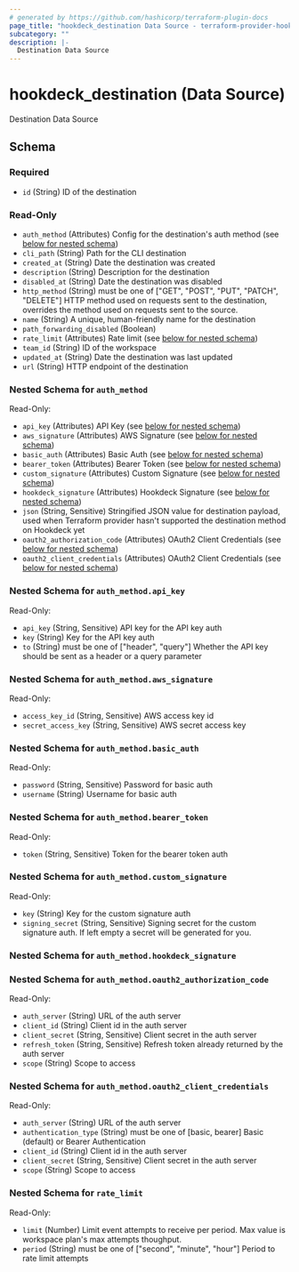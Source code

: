 ```yaml
---
# generated by https://github.com/hashicorp/terraform-plugin-docs
page_title: "hookdeck_destination Data Source - terraform-provider-hookdeck"
subcategory: ""
description: |-
  Destination Data Source
---
```


# hookdeck_destination (Data Source)

Destination Data Source



<!-- schema generated by tfplugindocs -->
## Schema

### Required

- `id` (String) ID of the destination

### Read-Only

- `auth_method` (Attributes) Config for the destination's auth method (see [below for nested schema](#nestedatt--auth_method))
- `cli_path` (String) Path for the CLI destination
- `created_at` (String) Date the destination was created
- `description` (String) Description for the destination
- `disabled_at` (String) Date the destination was disabled
- `http_method` (String) must be one of ["GET", "POST", "PUT", "PATCH", "DELETE"]
HTTP method used on requests sent to the destination, overrides the method used on requests sent to the source.
- `name` (String) A unique, human-friendly name for the destination
- `path_forwarding_disabled` (Boolean)
- `rate_limit` (Attributes) Rate limit (see [below for nested schema](#nestedatt--rate_limit))
- `team_id` (String) ID of the workspace
- `updated_at` (String) Date the destination was last updated
- `url` (String) HTTP endpoint of the destination

<a id="nestedatt--auth_method"></a>
### Nested Schema for `auth_method`

Read-Only:

- `api_key` (Attributes) API Key (see [below for nested schema](#nestedatt--auth_method--api_key))
- `aws_signature` (Attributes) AWS Signature (see [below for nested schema](#nestedatt--auth_method--aws_signature))
- `basic_auth` (Attributes) Basic Auth (see [below for nested schema](#nestedatt--auth_method--basic_auth))
- `bearer_token` (Attributes) Bearer Token (see [below for nested schema](#nestedatt--auth_method--bearer_token))
- `custom_signature` (Attributes) Custom Signature (see [below for nested schema](#nestedatt--auth_method--custom_signature))
- `hookdeck_signature` (Attributes) Hookdeck Signature (see [below for nested schema](#nestedatt--auth_method--hookdeck_signature))
- `json` (String, Sensitive) Stringified JSON value for destination payload, used when Terraform provider hasn't supported the destination method on Hookdeck yet
- `oauth2_authorization_code` (Attributes) OAuth2 Client Credentials (see [below for nested schema](#nestedatt--auth_method--oauth2_authorization_code))
- `oauth2_client_credentials` (Attributes) OAuth2 Client Credentials (see [below for nested schema](#nestedatt--auth_method--oauth2_client_credentials))

<a id="nestedatt--auth_method--api_key"></a>
### Nested Schema for `auth_method.api_key`

Read-Only:

- `api_key` (String, Sensitive) API key for the API key auth
- `key` (String) Key for the API key auth
- `to` (String) must be one of ["header", "query"]
Whether the API key should be sent as a header or a query parameter


<a id="nestedatt--auth_method--aws_signature"></a>
### Nested Schema for `auth_method.aws_signature`

Read-Only:

- `access_key_id` (String, Sensitive) AWS access key id
- `secret_access_key` (String, Sensitive) AWS secret access key


<a id="nestedatt--auth_method--basic_auth"></a>
### Nested Schema for `auth_method.basic_auth`

Read-Only:

- `password` (String, Sensitive) Password for basic auth
- `username` (String) Username for basic auth


<a id="nestedatt--auth_method--bearer_token"></a>
### Nested Schema for `auth_method.bearer_token`

Read-Only:

- `token` (String, Sensitive) Token for the bearer token auth


<a id="nestedatt--auth_method--custom_signature"></a>
### Nested Schema for `auth_method.custom_signature`

Read-Only:

- `key` (String) Key for the custom signature auth
- `signing_secret` (String, Sensitive) Signing secret for the custom signature auth. If left empty a secret will be generated for you.


<a id="nestedatt--auth_method--hookdeck_signature"></a>
### Nested Schema for `auth_method.hookdeck_signature`


<a id="nestedatt--auth_method--oauth2_authorization_code"></a>
### Nested Schema for `auth_method.oauth2_authorization_code`

Read-Only:

- `auth_server` (String) URL of the auth server
- `client_id` (String) Client id in the auth server
- `client_secret` (String, Sensitive) Client secret in the auth server
- `refresh_token` (String, Sensitive) Refresh token already returned by the auth server
- `scope` (String) Scope to access


<a id="nestedatt--auth_method--oauth2_client_credentials"></a>
### Nested Schema for `auth_method.oauth2_client_credentials`

Read-Only:

- `auth_server` (String) URL of the auth server
- `authentication_type` (String) must be one of [basic, bearer]
Basic (default) or Bearer Authentication
- `client_id` (String) Client id in the auth server
- `client_secret` (String, Sensitive) Client secret in the auth server
- `scope` (String) Scope to access



<a id="nestedatt--rate_limit"></a>
### Nested Schema for `rate_limit`

Read-Only:

- `limit` (Number) Limit event attempts to receive per period. Max value is workspace plan's max attempts thoughput.
- `period` (String) must be one of ["second", "minute", "hour"]
Period to rate limit attempts
